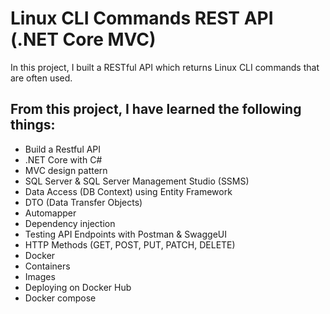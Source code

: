# Linux CLI Commands REST API (.NET Core MVC)

In this project, I built a RESTful API which returns Linux CLI commands that are often used.

## From this project, I have learned the following things:
* Build a Restful API
* .NET Core with C#
* MVC design pattern
* SQL Server & SQL Server Management Studio (SSMS)
* Data Access (DB Context) using Entity Framework
* DTO (Data Transfer Objects)
* Automapper
* Dependency injection
* Testing API Endpoints with Postman & SwaggeUI
* HTTP Methods (GET, POST, PUT, PATCH, DELETE)
* Docker
 * Containers
 * Images
 * Deploying on Docker Hub
 * Docker compose
